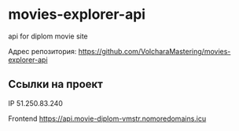 # movies-explorer-api
api for diplom movie site

Адрес репозитория: https://github.com/VolcharaMastering/movies-explorer-api
## Ссылки на проект

IP 51.250.83.240

Frontend https://api.movie-diplom-vmstr.nomoredomains.icu
